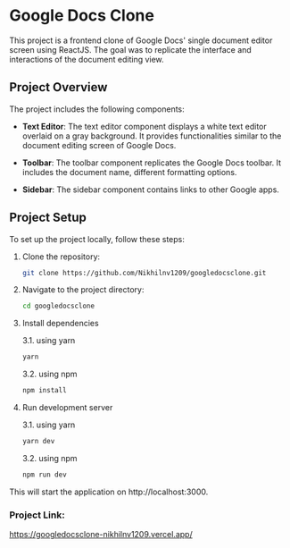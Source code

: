 # Google Docs Clone

This project is a frontend clone of Google Docs' single document editor screen using ReactJS. The goal was to replicate the interface and interactions of the document editing view.

## Project Overview

The project includes the following components:

- **Text Editor**: The text editor component displays a white text editor overlaid on a gray background. It provides functionalities similar to the document editing screen of Google Docs.

- **Toolbar**: The toolbar component replicates the Google Docs toolbar. It includes the document name, different formatting options.

- **Sidebar**: The sidebar component contains links to other Google apps.

## Project Setup

To set up the project locally, follow these steps:

1. Clone the repository:

   ```bash
   git clone https://github.com/Nikhilnv1209/googledocsclone.git

2. Navigate to the project directory:

   ```bash
   cd googledocsclone

3. Install dependencies

   3.1. using yarn
   ```bash
   yarn
   ```
   3.2. using npm
   ```bash
   npm install

4. Run development server

   3.1. using yarn
   ```bash
   yarn dev
   ```
   3.2. using npm
   ```bash
   npm run dev

This will start the application on http://localhost:3000.


### Project Link: 
https://googledocsclone-nikhilnv1209.vercel.app/
